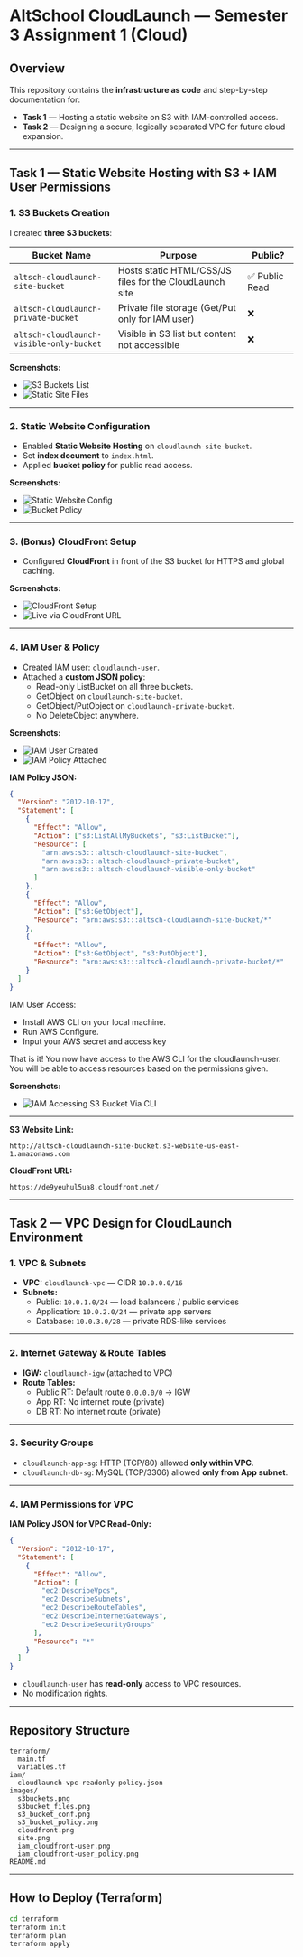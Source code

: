 # AltSchool CloudLaunch — Semester 3 Assignment 1 (Cloud)

## Overview
This repository contains the **infrastructure as code** and step-by-step documentation for:

- **Task 1** — Hosting a static website on S3 with IAM-controlled access.  
- **Task 2** — Designing a secure, logically separated VPC for future cloud expansion.

---

## **Task 1 — Static Website Hosting with S3 + IAM User Permissions**

### **1. S3 Buckets Creation**
I created **three S3 buckets**:

| Bucket Name | Purpose | Public? |
|-------------|---------|---------|
| `altsch-cloudlaunch-site-bucket` | Hosts static HTML/CSS/JS files for the CloudLaunch site | ✅ Public Read |
| `altsch-cloudlaunch-private-bucket` | Private file storage (Get/Put only for IAM user) | ❌ |
| `altsch-cloudlaunch-visible-only-bucket` | Visible in S3 list but content not accessible | ❌ |

**Screenshots:**
- ![S3 Buckets List](images/s3buckets.png)
- ![Static Site Files](images/s3bucket_files.png)

---

### **2. Static Website Configuration**
- Enabled **Static Website Hosting** on `cloudlaunch-site-bucket`.
- Set **index document** to `index.html`.
- Applied **bucket policy** for public read access.

**Screenshots:**
- ![Static Website Config](images/s3_bucket_conf.png)
- ![Bucket Policy](images/s3_bucket_policy.png)

---

### **3. (Bonus) CloudFront Setup**
- Configured **CloudFront** in front of the S3 bucket for HTTPS and global caching.

**Screenshots:**
- ![CloudFront Setup](images/cloudfront.png)  
- ![Live via CloudFront URL](images/site.png)


---

### **4. IAM User & Policy**
- Created IAM user: `cloudlaunch-user`.
- Attached a **custom JSON policy**:
  - Read-only ListBucket on all three buckets.
  - GetObject on `cloudlaunch-site-bucket`.
  - GetObject/PutObject on `cloudlaunch-private-bucket`.
  - No DeleteObject anywhere.

**Screenshots:**
- ![IAM User Created](images/iam_cloudfront-user.png)
- ![IAM Policy Attached](images/iam_cloudfront-user_policy.png)

**IAM Policy JSON:**
```json
{
  "Version": "2012-10-17",
  "Statement": [
    {
      "Effect": "Allow",
      "Action": ["s3:ListAllMyBuckets", "s3:ListBucket"],
      "Resource": [
        "arn:aws:s3:::altsch-cloudlaunch-site-bucket",
        "arn:aws:s3:::altsch-cloudlaunch-private-bucket",
        "arn:aws:s3:::altsch-cloudlaunch-visible-only-bucket"
      ]
    },
    {
      "Effect": "Allow",
      "Action": ["s3:GetObject"],
      "Resource": "arn:aws:s3:::altsch-cloudlaunch-site-bucket/*"
    },
    {
      "Effect": "Allow",
      "Action": ["s3:GetObject", "s3:PutObject"],
      "Resource": "arn:aws:s3:::altsch-cloudlaunch-private-bucket/*"
    }
  ]
}
```
IAM User Access:
 - Install AWS CLI on your local machine.
 - Run AWS Configure.
 - Input your AWS secret and access key

That is it! You now have access to the AWS CLI for the cloudlaunch-user. You will be able to access resources based on the permissions given.

**Screenshots:**
- ![IAM Accessing S3 Bucket Via CLI](images/iam_cli.png)  
---

**S3 Website Link:**  
```
http://altsch-cloudlaunch-site-bucket.s3-website-us-east-1.amazonaws.com
```

**CloudFront URL:**  
```
https://de9yeuhul5ua8.cloudfront.net/

```

---

## **Task 2 — VPC Design for CloudLaunch Environment**

### **1. VPC & Subnets**
- **VPC:** `cloudlaunch-vpc` — CIDR `10.0.0.0/16`
- **Subnets:**
  - Public: `10.0.1.0/24` — load balancers / public services
  - Application: `10.0.2.0/24` — private app servers
  - Database: `10.0.3.0/28` — private RDS-like services

---

### **2. Internet Gateway & Route Tables**
- **IGW:** `cloudlaunch-igw` (attached to VPC)
- **Route Tables:**
  - Public RT: Default route `0.0.0.0/0` → IGW
  - App RT: No internet route (private)
  - DB RT: No internet route (private)

---

### **3. Security Groups**
- `cloudlaunch-app-sg`: HTTP (TCP/80) allowed **only within VPC**.
- `cloudlaunch-db-sg`: MySQL (TCP/3306) allowed **only from App subnet**.

---

### **4. IAM Permissions for VPC**
**IAM Policy JSON for VPC Read-Only:**
```json
{
  "Version": "2012-10-17",
  "Statement": [
    {
      "Effect": "Allow",
      "Action": [
        "ec2:DescribeVpcs",
        "ec2:DescribeSubnets",
        "ec2:DescribeRouteTables",
        "ec2:DescribeInternetGateways",
        "ec2:DescribeSecurityGroups"
      ],
      "Resource": "*"
    }
  ]
}
```

- `cloudlaunch-user` has **read-only** access to VPC resources.
- No modification rights.

---

## **Repository Structure**
```
terraform/
  main.tf
  variables.tf
iam/
  cloudlaunch-vpc-readonly-policy.json
images/
  s3buckets.png
  s3bucket_files.png
  s3_bucket_conf.png
  s3_bucket_policy.png
  cloudfront.png
  site.png
  iam_cloudfront-user.png
  iam_cloudfront-user_policy.png
README.md
```

---

## **How to Deploy (Terraform)**
```bash
cd terraform
terraform init
terraform plan
terraform apply
```
